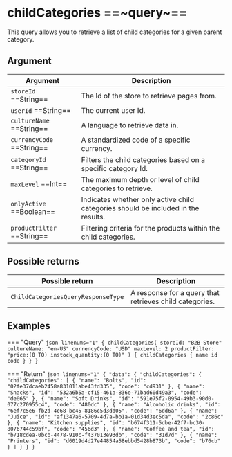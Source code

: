 # childCategories ==~query~==

This query allows you to retrieve a list of child categories for a given parent category. 

## Argument

| Argument                          	| Description                                                                       	|
|-----------------------------------	|-----------------------------------------------------------------------------------	|
| `storeId`  ==String==               	| The Id of the store to retrieve pages from.                                        	|
| `userId`  ==String==                	| The current user Id.                                                              	|
| `cultureName`  ==String==           	| A language to retrieve data in.                                                      	|
| `currencyCode`  ==String==          	| A standardized code of a specific currency.                                         	|
| `categoryId`  ==String==            	| Filters the child categories based on a specific category Id.                     	|
| `maxLevel`  ==Int==                 	| The maximum depth or level of child categories to retrieve.                       	|
| `onlyActive`  ==Boolean==           	| Indicates whether only active child categories should be included in the results. 	|
| `productFilter`  ==String==         	| Filtering criteria for the products within the child categories.                  	|

## Possible returns

| Possible return                                           	                    | Description                                                   	|
|-------------------------------------------------------------------------------	|---------------------------------------------------------------	|
| `ChildCategoriesQueryResponseType` 	                                            | A response for a query that retrieves child categories.           |

## Examples

=== "Query"
    ```json linenums="1"
    {
      childCategories(
        storeId: "B2B-Store"
        cultureName: "en-US"
        currencyCode: "USD"
        maxLevel: 2
        productFilter: "price:(0 TO) instock_quantity:(0 TO)"
      ) {
        childCategories {
          name
          id
          code
        }
      }
    }
    ```

=== "Return"
    ```json linenums="1"
    {
      "data": {
        "childCategories": {
        "childCategories": [
            {
            "name": "Bolts",
            "id": "02fe37dcaeb2458a831011abe43fd335",
            "code": "cd931"
            },
            {
            "name": "Snacks",
            "id": "532a6b5a-cf15-461a-836e-71bad60d49a3",
            "code": "de065"
            },
            {
            "name": "Soft Drinks",
            "id": "591e75f2-0954-49b3-90d0-077c270955c4",
            "code": "480dc"
            },
            {
            "name": "Alcoholic drinks",
            "id": "6ef7c5e6-fb2d-4c68-bc45-8186c5d3dd05",
            "code": "6dd6a"
            },
            {
            "name": "Juice",
            "id": "af1347a6-5709-4d7a-bb1a-01d34d3ec5da",
            "code": "2c86c"
            },
            {
            "name": "Kitchen supplies",
            "id": "b674f311-5dbe-42f7-bc30-8076744c59bf",
            "code": "456d3"
            },
            {
            "name": "Coffee and tea",
            "id": "b718cdea-0bcb-4478-910c-f437013e93db",
            "code": "31d7d"
            },
            {
            "name": "Printers",
            "id": "d6019d4d27e44854a58ebbd5428b873b",
            "code": "b76cb"
            }
          ]
        }
      }
    }
    ```
